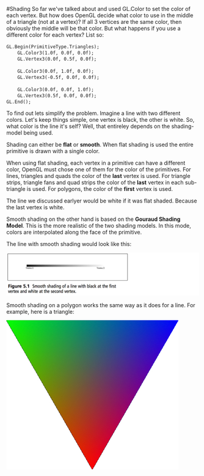 #Shading
So far we've talked about and used GL.Color to set the color of each vertex. But how does OpenGL decide what color to use in the middle of a triangle (not at a vertex)? If all 3 vertices are the same color, then obviously the middle will be that color. But what happens if you use a different color for each vertex? List so:

```
GL.Begin(PrimitiveType.Triangles);
    GL.Color3(1.0f, 0.0f, 0.0f);
    GL.Vertex3(0.0f, 0.5f, 0.0f);
    
    GL.Color3(0.0f, 1.0f, 0.0f);
    GL.Vertex3(-0.5f, 0.0f, 0.0f);
    
    GL.Color3(0.0f, 0.0f, 1.0f);
    GL.Vertex3(0.5f, 0.0f, 0.0f);
GL.End();
```

To find out lets simplify the problem. Imagine a line with two different colors. Let's keep things simple, one vertex is black, the other is white. So, what color is the line it's self? Well, that entireley depends on the shading-model being used.

Shading can either be __flat__ or __smooth__. When flat shading is used the entire primitive is drawn with a single color. 

When using flat shading, each vertex in a primitive can have a different color, OpenGL must chose one of them for the color of the primitives. For lines, triangles and quads the color of the __last__ vertex is used. For triangle strips, triangle fans and quad strips the color of the __last__ vertex in each sub-triangle is used. For polygons, the color of the __first__ vertex is used.

The line we discussed earlyer would be white if it was flat shaded. Because the last vertex is white.

Smooth shading on the other hand is based on the __Gouraud Shading Model__. This is the more realistic of the two shading models. In this mode, colors are interpolated along the face of the primitive.

The line with smooth shading would look like this:

![INTERP](interp_line.png)

Smooth shading on a polygon works the same way as it does for a line. For example, here is a triangle:

![LERP](lerp.jpg)

